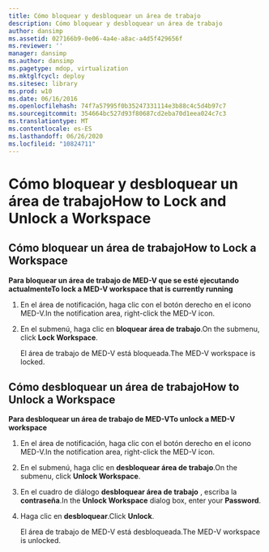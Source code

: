 ```yaml
---
title: Cómo bloquear y desbloquear un área de trabajo
description: Cómo bloquear y desbloquear un área de trabajo
author: dansimp
ms.assetid: 027166b9-0e06-4a4e-a8ac-a4d5f429656f
ms.reviewer: ''
manager: dansimp
ms.author: dansimp
ms.pagetype: mdop, virtualization
ms.mktglfcycl: deploy
ms.sitesec: library
ms.prod: w10
ms.date: 06/16/2016
ms.openlocfilehash: 74f7a57995f0b35247331114e3b88c4c5d4b97c7
ms.sourcegitcommit: 354664bc527d93f80687cd2eba70d1eea024c7c3
ms.translationtype: MT
ms.contentlocale: es-ES
ms.lasthandoff: 06/26/2020
ms.locfileid: "10824711"
---
```

# <span data-ttu-id="61975-103">Cómo bloquear y desbloquear un área de trabajo</span><span class="sxs-lookup"><span data-stu-id="61975-103">How to Lock and Unlock a Workspace</span></span>


## <span data-ttu-id="61975-104">Cómo bloquear un área de trabajo</span><span class="sxs-lookup"><span data-stu-id="61975-104">How to Lock a Workspace</span></span>


**<span data-ttu-id="61975-105">Para bloquear un área de trabajo de MED-V que se esté ejecutando actualmente</span><span class="sxs-lookup"><span data-stu-id="61975-105">To lock a MED-V workspace that is currently running</span></span>**

1.  <span data-ttu-id="61975-106">En el área de notificación, haga clic con el botón derecho en el icono MED-V.</span><span class="sxs-lookup"><span data-stu-id="61975-106">In the notification area, right-click the MED-V icon.</span></span>

2.  <span data-ttu-id="61975-107">En el submenú, haga clic en **bloquear área de trabajo**.</span><span class="sxs-lookup"><span data-stu-id="61975-107">On the submenu, click **Lock Workspace**.</span></span>

    <span data-ttu-id="61975-108">El área de trabajo de MED-V está bloqueada.</span><span class="sxs-lookup"><span data-stu-id="61975-108">The MED-V workspace is locked.</span></span>

## <span data-ttu-id="61975-109">Cómo desbloquear un área de trabajo</span><span class="sxs-lookup"><span data-stu-id="61975-109">How to Unlock a Workspace</span></span>


**<span data-ttu-id="61975-110">Para desbloquear un área de trabajo de MED-V</span><span class="sxs-lookup"><span data-stu-id="61975-110">To unlock a MED-V workspace</span></span>**

1.  <span data-ttu-id="61975-111">En el área de notificación, haga clic con el botón derecho en el icono MED-V.</span><span class="sxs-lookup"><span data-stu-id="61975-111">In the notification area, right-click the MED-V icon.</span></span>

2.  <span data-ttu-id="61975-112">En el submenú, haga clic en **desbloquear área de trabajo**.</span><span class="sxs-lookup"><span data-stu-id="61975-112">On the submenu, click **Unlock Workspace**.</span></span>

3.  <span data-ttu-id="61975-113">En el cuadro de diálogo **desbloquear área de trabajo** , escriba la **contraseña**.</span><span class="sxs-lookup"><span data-stu-id="61975-113">In the **Unlock Workspace** dialog box, enter your **Password**.</span></span>

4.  <span data-ttu-id="61975-114">Haga clic en **desbloquear**.</span><span class="sxs-lookup"><span data-stu-id="61975-114">Click **Unlock**.</span></span>

    <span data-ttu-id="61975-115">El área de trabajo de MED-V está desbloqueada.</span><span class="sxs-lookup"><span data-stu-id="61975-115">The MED-V workspace is unlocked.</span></span>

 

 





